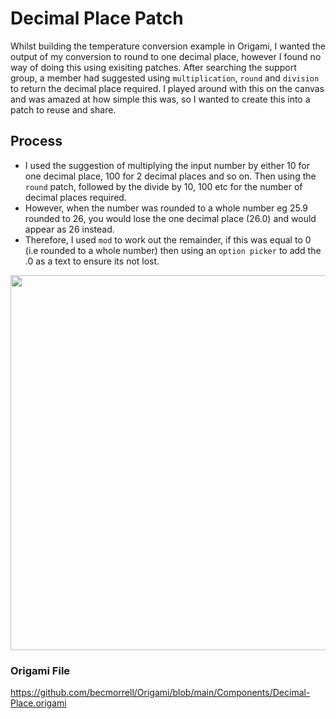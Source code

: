# Decimal Place Patch 

Whilst building the temperature conversion example in Origami, I wanted the output of my conversion to round to one decimal place, however I found no way of doing this using exisiting patches. 
After searching the support group, a member had suggested using `multiplication`, `round` and `division` to return the decimal place required. 
I played around with this on the canvas and was amazed at how simple this was, so I wanted to create this into a patch to reuse and share. 

## Process

- I used the suggestion of multiplying the input number by either 10 for one decimal place, 100 for 2 decimal places and so on. Then using the `round` patch, followed by the divide by 10, 100 etc for the number of decimal places required.
- However, when the number was rounded to a whole number eg 25.9 rounded to 26, you would lose the one decimal place (26.0) and would appear as 26 instead.
- Therefore, I used `mod` to work out the remainder, if this was equal to 0 (i.e rounded to a whole number) then using an `option picker` to add the .0 as a text to ensure its not lost. 

<img src="https://user-images.githubusercontent.com/77584099/131850435-3ffc33b2-50db-4d5f-b790-40116f505a2c.png" width="600px">

### Origami File 

https://github.com/becmorrell/Origami/blob/main/Components/Decimal-Place.origami





